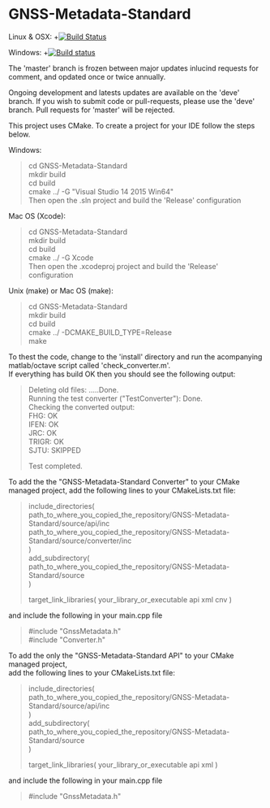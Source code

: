 # GNSS-Metadata-Standard

  Linux & OSX:  +[![Build Status](https://travis-ci.org/IonMetadataWorkingGroup/GNSS-Metadata-Standard.svg?branch=travis)](https://travis-ci.org/IonMetadataWorkingGroup/GNSS-Metadata-Standard)

  Windows:  +[![Build status](https://ci.appveyor.com/api/projects/status/8dn8fjhqexgv361r?svg=true)](https://ci.appveyor.com/project/JamesTCurran/gnss-metadata-standard)

The 'master' branch is frozen between major updates inlucind requests for comment, and opdated once or twice annually. 

Ongoing development and latests updates are available on the 'deve' branch. If you wish to submit code or pull-requests, please use the 'deve' branch. Pull requests for 'master' will be rejected. 

This project uses CMake. To create a project for your IDE follow the steps below.


Windows:
> cd GNSS-Metadata-Standard   
> mkdir build   
> cd build   
> cmake ../ -G "Visual Studio 14 2015 Win64"   
Then open the .sln project and build the 'Release' configuration

Mac OS (Xcode):
> cd GNSS-Metadata-Standard   
> mkdir build   
> cd build   
> cmake ../ -G Xcode   
Then open the .xcodeproj project and build the 'Release' configuration

Unix (make) or Mac OS (make):
> cd GNSS-Metadata-Standard   
> mkdir build   
> cd build   
> cmake ../ -DCMAKE_BUILD_TYPE=Release   
> make   



To thest the code, change to the 'install' directory and run the acompanying matlab/octave script called 'check_converter.m'.  
If everything has build OK then you should see the following output:  
  
>  
>Deleting old files: .....Done.   
>Running the test converter ("TestConverter"): Done.  
>Checking the converted output:   
>FHG:             OK  
>IFEN:            OK  
>JRC:             OK  
>TRIGR:           OK   
>SJTU:            SKIPPED  
>  
>Test completed.  
>  
  

To add the the "GNSS-Metadata-Standard Converter" to your  CMake managed project, 
add the following lines to your CMakeLists.txt file:

> include_directories(   
>    path_to_where_you_copied_the_repository/GNSS-Metadata-Standard/source/api/inc   
>    path_to_where_you_copied_the_repository/GNSS-Metadata-Standard/source/converter/inc   
> )   
> add_subdirectory(   
>    path_to_where_you_copied_the_repository/GNSS-Metadata-Standard/source   
> )   
>    
> target_link_libraries( your_library_or_executable api xml cnv )   
 
and include the following in your main.cpp file

> #include "GnssMetadata.h"       
> #include "Converter.h"


To add the only the "GNSS-Metadata-Standard API" to your  CMake managed project,    
add the following lines to your CMakeLists.txt file:   

> include_directories(   
>    path_to_where_you_copied_the_repository/GNSS-Metadata-Standard/source/api/inc   
> )   
> add_subdirectory(   
>    path_to_where_you_copied_the_repository/GNSS-Metadata-Standard/source   
> )    
>    
> target_link_libraries( your_library_or_executable api xml )   

and include the following in your main.cpp file   

> #include "GnssMetadata.h"   
